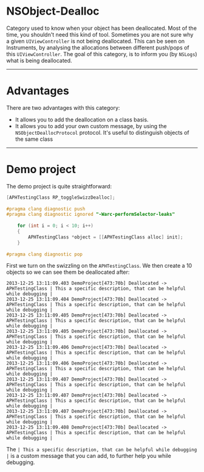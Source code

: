 NSObject-Dealloc
================

Category used to know when your object has been deallocated. Most of the time, you shouldn't need this kind of tool. Sometimes you are not sure why a given `UIViewController` is not being deallocated. This can be seen on Instruments, by analysing the allocations between different push/pops of this `UIViewController`. The goal of this category, is to inform you (by `NSLogs`) what is being deallocated. 

------------------------------------
Advantages
============

There are two advantages with this category:

* It allows you to add the deallocation on a class basis. 
* It allows you to add your own custom message, by using the `NSObjectDeallocProtocol` protocol. It's useful to distinguish objects of the same class


------------------------------------
Demo project
============

The demo project is quite straightforward:

```objective-c
[APHTestingClass RP_toggleSwizzDealloc];
    
#pragma clang diagnostic push
#pragma clang diagnostic ignored "-Warc-performSelector-leaks"
    
    for (int i = 0; i < 10; i++)
    {
        APHTestingClass *object = [[APHTestingClass alloc] init];
    }
    
#pragma clang diagnostic pop
```

First we turn on the swizzling on the `APHTestingClass`. We then create a 10 objects so we can see them be deallocated after:

```
2013-12-25 13:11:09.403 DemoProject[473:70b] Deallocated -> APHTestingClass | This a specific description, that can be helpful while debugging |
2013-12-25 13:11:09.404 DemoProject[473:70b] Deallocated -> APHTestingClass | This a specific description, that can be helpful while debugging |
2013-12-25 13:11:09.405 DemoProject[473:70b] Deallocated -> APHTestingClass | This a specific description, that can be helpful while debugging |
2013-12-25 13:11:09.405 DemoProject[473:70b] Deallocated -> APHTestingClass | This a specific description, that can be helpful while debugging |
2013-12-25 13:11:09.406 DemoProject[473:70b] Deallocated -> APHTestingClass | This a specific description, that can be helpful while debugging |
2013-12-25 13:11:09.406 DemoProject[473:70b] Deallocated -> APHTestingClass | This a specific description, that can be helpful while debugging |
2013-12-25 13:11:09.407 DemoProject[473:70b] Deallocated -> APHTestingClass | This a specific description, that can be helpful while debugging |
2013-12-25 13:11:09.407 DemoProject[473:70b] Deallocated -> APHTestingClass | This a specific description, that can be helpful while debugging |
2013-12-25 13:11:09.407 DemoProject[473:70b] Deallocated -> APHTestingClass | This a specific description, that can be helpful while debugging |
2013-12-25 13:11:09.408 DemoProject[473:70b] Deallocated -> APHTestingClass | This a specific description, that can be helpful while debugging |
```

The `| This a specific description, that can be helpful while debugging |` is a custom message that you can add, to further help you while debugging. 




